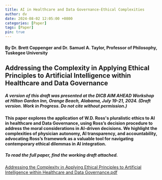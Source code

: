 ```yaml
---
title: AI in Healthcare and Data Governance-Ethical Complexities
author: dv
date: 2024-08-02 12:05:00 +0800
categories: [Paper]
tags: [Paper]
pin: true
---
```

#### By Dr. Brett Coppenger and Dr. Samuel A. Taylor, Professor of Philosophy, Tuskegee University 
## Addressing the Complexity in Applying Ethical Principles to Artificial Intelligence within Healthcare and Data Governance

##### *A version of this draft was presented at the DICB AIM AHEAD Workshop at Hilton Garden Inn, Orange Beach, Alabama, July 19-21, 2024. (Draft version. Work in Progress. Do not cite without permission.)*

#### This paper explores the application of W.D. Ross's pluralistic ethics to AI in healthcare and Data Governance, using Ross’s decision procedure to address the moral considerations in AI-driven decisions. We highlight the complexities of physician autonomy, AI transparency, and accountability, advocating Ross’s framework as a valuable tool for navigating contemporary ethical dilemmas in AI integration.

##### To read the full paper, find the working draft attached. 
[Addressing the Complexity in Applying Ethical Principles to Artificial Intelligence within Healthcare and Data Governance.pdf](https://github.com/user-attachments/files/16473245/Addressing.the.Complexity.in.Applying.Ethical.Principles.to.Artificial.Intelligence.within.Healthcare.and.Data.Governance.pdf)
